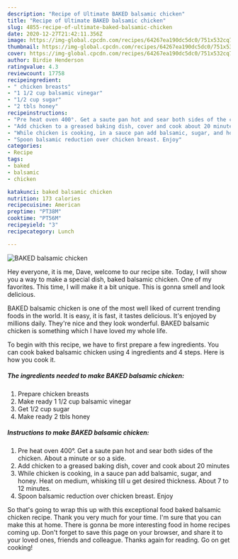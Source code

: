 ```yaml
---
description: "Recipe of Ultimate BAKED balsamic chicken"
title: "Recipe of Ultimate BAKED balsamic chicken"
slug: 4855-recipe-of-ultimate-baked-balsamic-chicken
date: 2020-12-27T21:42:11.356Z
image: https://img-global.cpcdn.com/recipes/64267ea190dc5dc0/751x532cq70/baked-balsamic-chicken-recipe-main-photo.jpg
thumbnail: https://img-global.cpcdn.com/recipes/64267ea190dc5dc0/751x532cq70/baked-balsamic-chicken-recipe-main-photo.jpg
cover: https://img-global.cpcdn.com/recipes/64267ea190dc5dc0/751x532cq70/baked-balsamic-chicken-recipe-main-photo.jpg
author: Birdie Henderson
ratingvalue: 4.3
reviewcount: 17758
recipeingredient:
- " chicken breasts"
- "1 1/2 cup balsamic vinegar"
- "1/2 cup sugar"
- "2 tbls honey"
recipeinstructions:
- "Pre heat oven 400°. Get a saute pan hot and sear both sides of the chicken. About a minute or so a side."
- "Add chicken to a greased baking dish, cover and cook about 20 minutes"
- "While chicken is cooking, in a sauce pan add balsamic, sugar, and honey. Heat on medium, whisking till u get desired thickness. About 7 to 12 minutes."
- "Spoon balsamic reduction over chicken breast. Enjoy"
categories:
- Recipe
tags:
- baked
- balsamic
- chicken

katakunci: baked balsamic chicken 
nutrition: 173 calories
recipecuisine: American
preptime: "PT38M"
cooktime: "PT56M"
recipeyield: "3"
recipecategory: Lunch

---
```



![BAKED balsamic chicken](https://img-global.cpcdn.com/recipes/64267ea190dc5dc0/751x532cq70/baked-balsamic-chicken-recipe-main-photo.jpg)

Hey everyone, it is me, Dave, welcome to our recipe site. Today, I will show you a way to make a special dish, baked balsamic chicken. One of my favorites. This time, I will make it a bit unique. This is gonna smell and look delicious.

BAKED balsamic chicken is one of the most well liked of current trending foods in the world. It is easy, it is fast, it tastes delicious. It's enjoyed by millions daily. They're nice and they look wonderful. BAKED balsamic chicken is something which I have loved my whole life.




To begin with this recipe, we have to first prepare a few ingredients. You can cook baked balsamic chicken using 4 ingredients and 4 steps. Here is how you cook it.

<!--inarticleads1-->

##### The ingredients needed to make BAKED balsamic chicken:

1. Prepare  chicken breasts
1. Make ready 1 1/2 cup balsamic vinegar
1. Get 1/2 cup sugar
1. Make ready 2 tbls honey




<!--inarticleads2-->

##### Instructions to make BAKED balsamic chicken:

1. Pre heat oven 400°. Get a saute pan hot and sear both sides of the chicken. About a minute or so a side.
1. Add chicken to a greased baking dish, cover and cook about 20 minutes
1. While chicken is cooking, in a sauce pan add balsamic, sugar, and honey. Heat on medium, whisking till u get desired thickness. About 7 to 12 minutes.
1. Spoon balsamic reduction over chicken breast. Enjoy




So that's going to wrap this up with this exceptional food baked balsamic chicken recipe. Thank you very much for your time. I'm sure that you can make this at home. There is gonna be more interesting food in home recipes coming up. Don't forget to save this page on your browser, and share it to your loved ones, friends and colleague. Thanks again for reading. Go on get cooking!
